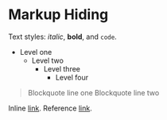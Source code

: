 # Markup Hiding

Text styles: _italic_, **bold**, and `code`.

*   Level one
    *   Level two
        *   Level three
            *   Level four

> Blockquote line one
> Blockquote line two

Inline [link](https://jblevins.org/).
Reference [link][tag].

[tag]: https://jblevins.org/
